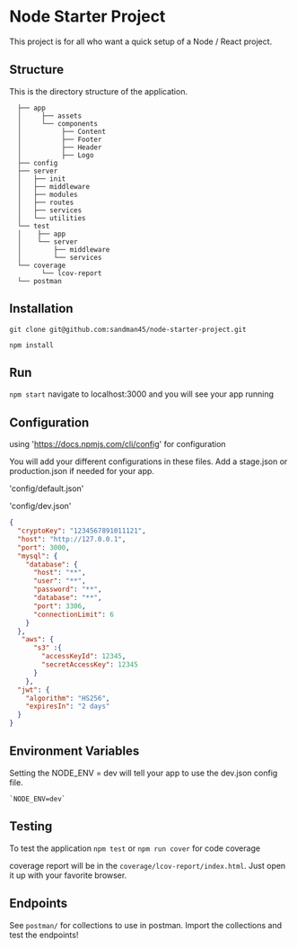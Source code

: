 # Node Starter Project
This project is for all who want a quick setup of a Node / React project.

    
## Structure

  This is the directory structure of the application.
  
```
  ├── app
  │     ├── assets
  │     └── components
  │          ├── Content
  │          ├── Footer
  │          ├── Header
  │          ├── Logo
  ├── config
  ├── server
  │   ├── init
  │   ├── middleware
  │   ├── modules
  │   ├── routes
  │   ├── services
  │   └── utilities
  └── test
  │    ├── app
  │    └── server
  │        ├── middleware
  │        └── services
  └── coverage
        └── lcov-report
  └── postman
```

## Installation

   `git clone git@github.com:sandman45/node-starter-project.git`
   
   `npm install`
    
## Run
    
   `npm start`
   navigate to localhost:3000 and you will see your app running
## Configuration

using 'https://docs.npmjs.com/cli/config' for configuration

You will add your different configurations in these files.  Add a stage.json or production.json if needed for your app.

'config/default.json'

'config/dev.json'
    
```json
{
  "cryptoKey": "1234567891011121",
  "host": "http://127.0.0.1",
  "port": 3000,
  "mysql": {
    "database": {
      "host": "**",
      "user": "**",
      "password": "**",
      "database": "**",
      "port": 3306,
      "connectionLimit": 6
    }
  },
   "aws": {
      "s3" :{
        "accessKeyId": 12345,
        "secretAccessKey": 12345
      }
    }, 
  "jwt": {
    "algorithm": "HS256",
    "expiresIn": "2 days"
  }
}
```
## Environment Variables
    
Setting the NODE_ENV = dev will tell your app to use the dev.json config file.
    
    `NODE_ENV=dev`

## Testing

To test the application `npm test` or `npm run cover` for code coverage

coverage report will be in the `coverage/lcov-report/index.html`.  Just open it up with your favorite browser.
 
## Endpoints

See `postman/` for collections to use in postman.  Import the collections and test the endpoints!
